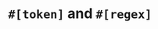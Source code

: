 # `#[token]` and `#[regex]`

<!--

TALK about:

+ token matches exact patterns
+ regex matches regexes patterns, with an asterix pointing to the set of supported regex rules
+ if any pattern contains a raw byte, then the `lexer(&str)` will be turned into `lexer(&[u8])`
+ show small code examples
+ refer to token disambiguation page.

-->

